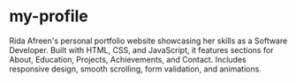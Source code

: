 # my-profile
Rida Afreen's personal portfolio website showcasing her skills as a Software Developer. Built with HTML, CSS, and JavaScript, it features sections for About, Education, Projects, Achievements, and Contact. Includes responsive design, smooth scrolling, form validation, and animations.
